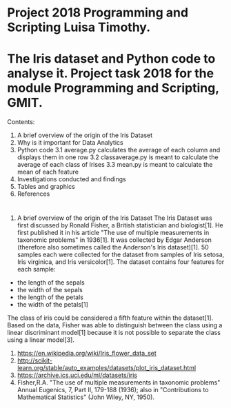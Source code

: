 # Project 2018 Programming and Scripting Luisa Timothy.
# The Iris dataset and Python code to analyse it. Project task 2018 for the module Programming and Scripting, GMIT.
Contents:
1. A brief overview of the origin of the Iris Dataset
2. Why is it important for Data Analytics
3. Python code
3.1 average.py calculates the average of each column and displays them in one row
3.2 classaverage.py is meant to calculate the average of each class of Irises
3.3 mean.py is meant to calculate the mean of each feature
4. Investigations conducted and findings
5. Tables and graphics
6. References
#
1. A brief overview of the origin of the Iris Dataset
The Iris Dataset was first discussed by Ronald Fisher, a British statistician and biologist[1]. He first published it in his article "The use of multiple measurements in taxonomic problems" in 1936[1]. It was collected by Edgar Anderson (therefore also sometimes called the Anderson's Iris dataset)[1]. 50 samples each were collected for the dataset from samples of Iris setosa, Iris virginica, and Iris versicolor[1].
The dataset contains four features for each sample:
- the length of the sepals
- the width of the sepals
- the length of the petals
- the width of the petals[1]

The class of iris could be considered a fifth feature within the dataset[1].
Based on the data, Fisher was able to distinguish between the class using a linear discriminant model[1] because it is not possible to separate the class  using a linear model[3].


1. https://en.wikipedia.org/wiki/Iris_flower_data_set
2. http://scikit-learn.org/stable/auto_examples/datasets/plot_iris_dataset.html
3. https://archive.ics.uci.edu/ml/datasets/iris
4. Fisher,R.A. "The use of multiple measurements in taxonomic problems" Annual Eugenics, 7, Part II, 179-188 (1936); also in "Contributions to Mathematical Statistics" (John Wiley, NY, 1950). 
